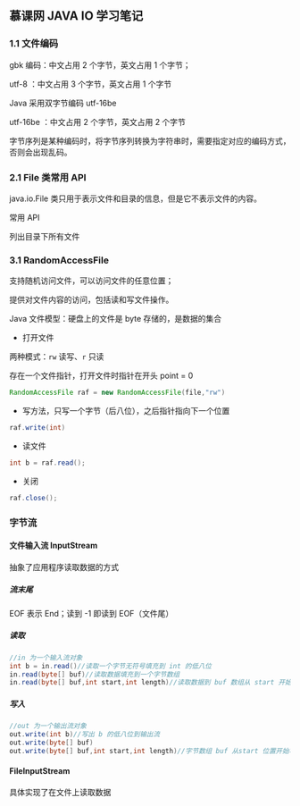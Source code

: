 ## 慕课网 JAVA IO 学习笔记

### 1.1 文件编码

gbk 编码：中文占用 2 个字节，英文占用 1 个字节；

utf-8 ：中文占用 3 个字节，英文占用 1 个字节

Java 采用双字节编码 utf-16be 

utf-16be ：中文占用 2 个字节，英文占用 2 个字节

字节序列是某种编码时，将字节序列转换为字符串时，需要指定对应的编码方式，否则会出现乱码。

### 2.1 File 类常用 API

java.io.File 类只用于表示文件和目录的信息，但是它不表示文件的内容。

常用 API

列出目录下所有文件

### 3.1 RandomAccessFile

支持随机访问文件，可以访问文件的任意位置；

提供对文件内容的访问，包括读和写文件操作。

Java 文件模型：硬盘上的文件是 byte 存储的，是数据的集合

- 打开文件

两种模式：`rw` 读写、`r` 只读

存在一个文件指针，打开文件时指针在开头 point = 0

```java
RandomAccessFile raf = new RandomAccessFile(file,"rw")
```

- 写方法，只写一个字节（后八位），之后指针指向下一个位置

```java
raf.write(int)
```

- 读文件

```java
int b = raf.read();
```

- 关闭

```java
raf.close();
```

### 字节流

#### 文件输入流 InputStream

抽象了应用程序读取数据的方式

##### 流末尾

EOF 表示 End；读到 -1 即读到 EOF（文件尾）

##### 读取

```java
//in 为一个输入流对象
int b = in.read()//读取一个字节无符号填充到 int 的低八位
in.read(byte[] buf)//读取数据填充到一个字节数组
in.read(byte[] buf,int start,int length)//读取数据到 buf 数组从 start 开始到后面 length 长度的位置
```



##### 写入

```java
//out 为一个输出流对象
out.write(int b)//写出 b 的低八位到输出流
out.write(byte[] buf)
out.write(byte[] buf,int start,int length)//字节数组 buf 从start 位置开始写 length 长度的字节到输出流
```



#### FileInputStream

具体实现了在文件上读取数据